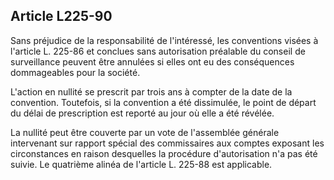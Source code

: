 Article L225-90
----
Sans préjudice de la responsabilité de l'intéressé, les conventions visées à
l'article L. 225-86 et conclues sans autorisation préalable du conseil de
surveillance peuvent être annulées si elles ont eu des conséquences dommageables
pour la société.

L'action en nullité se prescrit par trois ans à compter de la date de la
convention. Toutefois, si la convention a été dissimulée, le point de départ du
délai de prescription est reporté au jour où elle a été révélée.

La nullité peut être couverte par un vote de l'assemblée générale intervenant
sur rapport spécial des commissaires aux comptes exposant les circonstances en
raison desquelles la procédure d'autorisation n'a pas été suivie. Le quatrième
alinéa de l'article L. 225-88 est applicable.
